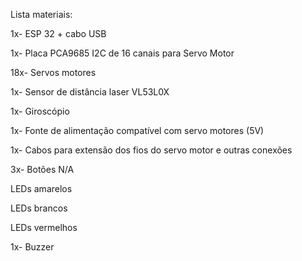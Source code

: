 Lista materiais:

1x- ESP 32 + cabo USB

1x- Placa PCA9685 I2C de 16 canais para Servo Motor

18x- Servos motores

1x- Sensor de distância laser VL53L0X

1x- Giroscópio

1x- Fonte de alimentação compatível com servo motores (5V)

1x- Cabos para extensão dos fios do servo motor e outras conexões

3x- Botões N/A

LEDs amarelos

LEDs brancos

LEDs vermelhos

1x- Buzzer